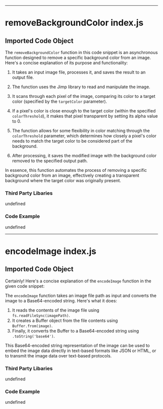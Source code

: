 

  

  

  

  

  

  
---
# removeBackgroundColor index.js
## Imported Code Object
The `removeBackgroundColor` function in this code snippet is an asynchronous function designed to remove a specific background color from an image. Here's a concise explanation of its purpose and functionality:

1. It takes an input image file, processes it, and saves the result to an output file.

2. The function uses the Jimp library to read and manipulate the image.

3. It scans through each pixel of the image, comparing its color to a target color (specified by the `targetColor` parameter).

4. If a pixel's color is close enough to the target color (within the specified `colorThreshold`), it makes that pixel transparent by setting its alpha value to 0.

5. The function allows for some flexibility in color matching through the `colorThreshold` parameter, which determines how closely a pixel's color needs to match the target color to be considered part of the background.

6. After processing, it saves the modified image with the background color removed to the specified output path.

In essence, this function automates the process of removing a specific background color from an image, effectively creating a transparent background where the target color was originally present.

### Third Party Libaries

undefined

### Code Example

undefined

---
# encodeImage index.js
## Imported Code Object
Certainly! Here's a concise explanation of the `encodeImage` function in the given code snippet:

The `encodeImage` function takes an image file path as input and converts the image to a Base64-encoded string. Here's what it does:

1. It reads the contents of the image file using `fs.readFileSync(imagePath)`.
2. It creates a Buffer object from the file contents using `Buffer.from(image)`.
3. Finally, it converts the Buffer to a Base64-encoded string using `.toString('base64')`.

This Base64-encoded string representation of the image can be used to embed the image data directly in text-based formats like JSON or HTML, or to transmit the image data over text-based protocols.

### Third Party Libaries

undefined

### Code Example

undefined


  